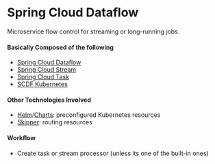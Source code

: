 # Spring Cloud Dataflow
Microservice flow control for streaming or long-running jobs.

#### Basically Composed of the following
- [Spring Cloud Dataflow](https://cloud.spring.io/spring-cloud-dataflow/)
- [Spring Cloud Stream](https://cloud.spring.io/spring-cloud-stream/)
- [Spring Cloud Task](https://spring.io/projects/spring-cloud-task)
- [SCDF Kubernetes](https://docs.spring.io/spring-cloud-dataflow-server-kubernetes/docs/current/reference/htmlsingle/#kubernetes-getting-started)

#### Other Technologies Involved
- [Helm](https://github.com/helm/helm)/[Charts](https://github.com/helm/charts): preconfigured Kubernetes resources
- [Skipper](https://github.com/zalando/skipper): routing resources

#### Workflow
- Create task or stream processor (unless its one of the built-in ones)
